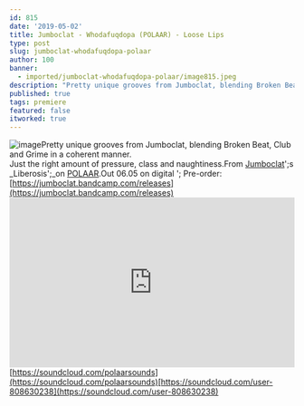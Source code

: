 ```yaml
---
id: 815
date: '2019-05-02'
title: Jumboclat - Whodafuqdopa (POLAAR) - Loose Lips
type: post
slug: jumboclat-whodafuqdopa-polaar
author: 100
banner:
  - imported/jumboclat-whodafuqdopa-polaar/image815.jpeg
description: "Pretty unique grooves from Jumboclat, blending Broken Beat, Club and Grime in a coherent manner.Just the right amount of pressure, class and naughtiness. From Jumboclat's Liberosis\_on POLAAR. Out 06.05 on digital – Pre-order: https://jumboclat.bandcamp.com/releases https://soundcloud.com/polaarsounds https://soundcloud.com/user-808630238 [...]Read More..."
published: true
tags: premiere
featured: false
itworked: true
---
```

![image](../imported/jumboclat-whodafuqdopa-polaar/image815.jpeg)Pretty unique grooves from Jumboclat, blending Broken Beat, Club and Grime in a coherent manner.  
Just the right amount of pressure, class and naughtiness.From [Jumboclat](https://jumboclat.bandcamp.com)';s _Liberosis';_on [POLAAR](https://www.polaarsounds.com/).Out 06.05 on digital '; Pre-order: [](https://jumboclat.bandcamp.com/releases)[https://jumboclat.bandcamp.com/releases](https://jumboclat.bandcamp.com/releases)<iframe width='100%' height='300' scrolling='no' frameborder='no' allow='autoplay' src='https://w.soundcloud.com/player/?url=https%3A//api.soundcloud.com/tracks/614749335&color=%23ff5500&auto_play=false&hide_related=false&show_comments=true&show_user=true&show_reposts=false&show_teaser=true'></iframe>[https://soundcloud.com/polaarsounds](https://soundcloud.com/polaarsounds)[https://soundcloud.com/user-808630238](https://soundcloud.com/user-808630238)